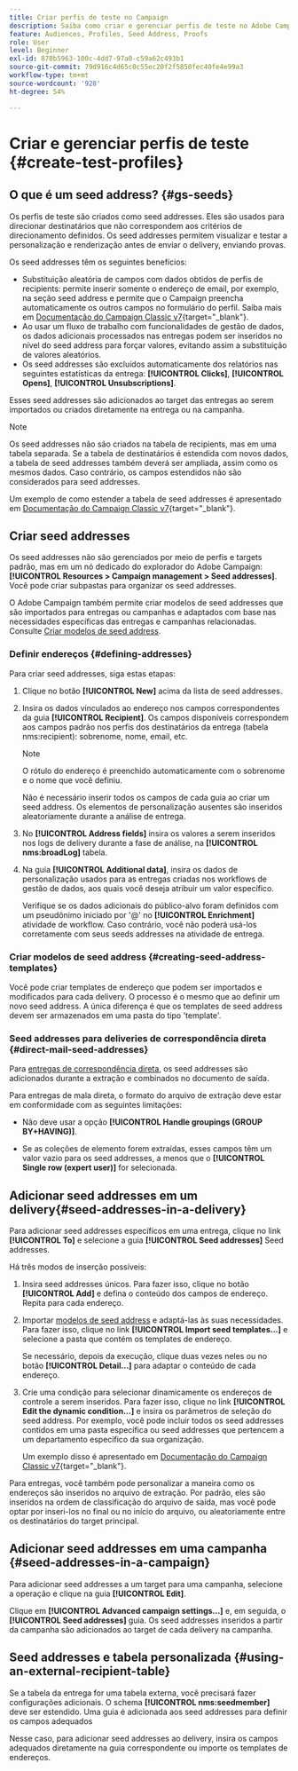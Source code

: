 ```yaml
---
title: Criar perfis de teste no Campaign
description: Saiba como criar e gerenciar perfis de teste no Adobe Campaign
feature: Audiences, Profiles, Seed Address, Proofs
role: User
level: Beginner
exl-id: 878b5963-100c-4dd7-97a0-c59a62c493b1
source-git-commit: 79d916c4d65c0c55ec20f2f5850fec40fe4e99a3
workflow-type: tm+mt
source-wordcount: '928'
ht-degree: 54%

---
```


# Criar e gerenciar perfis de teste {#create-test-profiles}

## O que é um seed address? {#gs-seeds}

Os perfis de teste são criados como seed addresses. Eles são usados para direcionar destinatários que não correspondem aos critérios de direcionamento definidos. Os seed addresses permitem visualizar e testar a personalização e renderização antes de enviar o delivery, enviando provas.

Os seed addresses têm os seguintes benefícios:

* Substituição aleatória de campos com dados obtidos de perfis de recipients: permite inserir somente o endereço de email, por exemplo, na seção seed address e permite que o Campaign preencha automaticamente os outros campos no formulário do perfil. Saiba mais em [Documentação do Campaign Classic v7](https://experienceleague.adobe.com/docs/campaign-classic/using/sending-messages/using-seed-addresses/use-case--selecting-seed-addresses-on-criteria.html){target="_blank"}.
* Ao usar um fluxo de trabalho com funcionalidades de gestão de dados, os dados adicionais processados nas entregas podem ser inseridos no nível do seed address para forçar valores, evitando assim a substituição de valores aleatórios.
* Os seed addresses são excluídos automaticamente dos relatórios nas seguintes estatísticas da entrega: **[!UICONTROL Clicks]**, **[!UICONTROL Opens]**, **[!UICONTROL Unsubscriptions]**.

Esses seed addresses são adicionados ao target das entregas ao serem importados ou criados diretamente na entrega ou na campanha.

>[!NOTE]
>
>Os seed addresses não são criados na tabela de recipients, mas em uma tabela separada. Se a tabela de destinatários é estendida com novos dados, a tabela de seed addresses também deverá ser ampliada, assim como os mesmos dados. Caso contrário, os campos estendidos não são considerados para seed addresses.
>
>Um exemplo de como estender a tabela de seed addresses é apresentado em [Documentação do Campaign Classic v7](https://experienceleague.adobe.com/docs/campaign-classic/using/sending-messages/using-seed-addresses/use-case--selecting-seed-addresses-on-criteria.html){target="_blank"}.



## Criar seed addresses

Os seed addresses não são gerenciados por meio de perfis e targets padrão, mas em um nó dedicado do explorador do Adobe Campaign: **[!UICONTROL Resources > Campaign management > Seed addresses]**. Você pode criar subpastas para organizar os seed addresses.

O Adobe Campaign também permite criar modelos de seed addresses que são importados para entregas ou campanhas e adaptados com base nas necessidades específicas das entregas e campanhas relacionadas. Consulte [Criar modelos de seed address](#creating-seed-address-templates).

### Definir endereços {#defining-addresses}

Para criar seed addresses, siga estas etapas:

1. Clique no botão **[!UICONTROL New]** acima da lista de seed addresses.
1. Insira os dados vinculados ao endereço nos campos correspondentes da guia **[!UICONTROL Recipient]**. Os campos disponíveis correspondem aos campos padrão nos perfis dos destinatários da entrega (tabela nms:recipient): sobrenome, nome, email, etc.

   >[!NOTE]
   >
   >O rótulo do endereço é preenchido automaticamente com o sobrenome e o nome que você definiu.
   >
   >Não é necessário inserir todos os campos de cada guia ao criar um seed address. Os elementos de personalização ausentes são inseridos aleatoriamente durante a análise de entrega.

1. No **[!UICONTROL Address fields]** insira os valores a serem inseridos nos logs de delivery durante a fase de análise, na **[!UICONTROL nms:broadLog]** tabela.

1. Na guia **[!UICONTROL Additional data]**, insira os dados de personalização usados para as entregas criadas nos workflows de gestão de dados, aos quais você deseja atribuir um valor específico.

   Verifique se os dados adicionais do público-alvo foram definidos com um pseudônimo iniciado por &#39;@&#39; no **[!UICONTROL Enrichment]** atividade de workflow. Caso contrário, você não poderá usá-los corretamente com seus seeds addresses na atividade de entrega.

### Criar modelos de seed address {#creating-seed-address-templates}

Você pode criar templates de endereço que podem ser importados e modificados para cada delivery. O processo é o mesmo que ao definir um novo seed address. A única diferença é que os templates de seed address devem ser armazenados em uma pasta do tipo &#39;template&#39;.

### Seed addresses para deliveries de correspondência direta {#direct-mail-seed-addresses}

Para [entregas de correspondência direta](../send/direct-mail.md), os seed addresses são adicionados durante a extração e combinados no documento de saída.

Para entregas de mala direta, o formato do arquivo de extração deve estar em conformidade com as seguintes limitações:

* Não deve usar a opção **[!UICONTROL Handle groupings (GROUP BY+HAVING)]**.

* Se as coleções de elemento forem extraídas, esses campos têm um valor vazio para os seed addresses, a menos que o **[!UICONTROL Single row (expert user)]** for selecionada.

## Adicionar seed addresses em um delivery{#seed-addresses-in-a-delivery}

Para adicionar seed addresses específicos em uma entrega, clique no link **[!UICONTROL To]** e selecione a guia **[!UICONTROL Seed addresses]** Seed addresses.

Há três modos de inserção possíveis:

1. Insira seed addresses únicos.  Para fazer isso, clique no botão **[!UICONTROL Add]** e defina o conteúdo dos campos de endereço. Repita para cada endereço.

1. Importar [modelos de seed address](#creating-seed-address-template) e adaptá-las às suas necessidades. Para fazer isso, clique no link **[!UICONTROL Import seed templates...]** e selecione a pasta que contém os templates de endereço.

   Se necessário, depois da execução, clique duas vezes neles ou no botão **[!UICONTROL Detail...]** para adaptar o conteúdo de cada endereço.

1. Crie uma condição para selecionar dinamicamente os endereços de controle a serem inseridos. Para fazer isso, clique no link **[!UICONTROL Edit the dynamic condition...]** e insira os parâmetros de seleção do seed address. Por exemplo, você pode incluir todos os seed addresses contidos em uma pasta específica ou seed addresses que pertencem a um departamento específico da sua organização.

   Um exemplo disso é apresentado em [Documentação do Campaign Classic v7](https://experienceleague.adobe.com/docs/campaign-classic/using/sending-messages/using-seed-addresses/use-case--selecting-seed-addresses-on-criteria.html){target="_blank"}.

Para entregas, você também pode personalizar a maneira como os endereços são inseridos no arquivo de extração. Por padrão, eles são inseridos na ordem de classificação do arquivo de saída, mas você pode optar por inseri-los no final ou no início do arquivo, ou aleatoriamente entre os destinatários do target principal.

## Adicionar seed addresses em uma campanha {#seed-addresses-in-a-campaign}

Para adicionar seed addresses a um target para uma campanha, selecione a operação e clique na guia **[!UICONTROL Edit]**.

Clique em **[!UICONTROL Advanced campaign settings...]** e, em seguida, o **[!UICONTROL Seed addresses]** guia. Os seed addresses inseridos a partir da campanha são adicionados ao target de cada delivery na campanha.

## Seed addresses e tabela personalizada {#using-an-external-recipient-table}

Se a tabela da entrega for uma tabela externa, você precisará fazer configurações adicionais. O schema **[!UICONTROL nms:seedmember]** deve ser estendido. Uma guia é adicionada aos seed addresses para definir os campos adequados

Nesse caso, para adicionar seed addresses ao delivery, insira os campos adequados diretamente na guia correspondente ou importe os templates de endereços.

<!--The **nms:seedMember** schema extension is [this section](../../configuration/using/seed-addresses.md).-->
